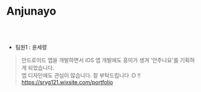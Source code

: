 # Anjunayo


<br /><br />
* 팀원1 : 윤세령<br>
> 안드로이드 앱을 개발하면서 iOS 앱 개발에도 흥미가 생겨 '안주나요'를 기획하게 되었습니다. <br />앱 디자인에도 관심이 많습니다. 잘 부탁드립니다 :D !!<br />
 <https://sryg121.wixsite.com/portfolio>
